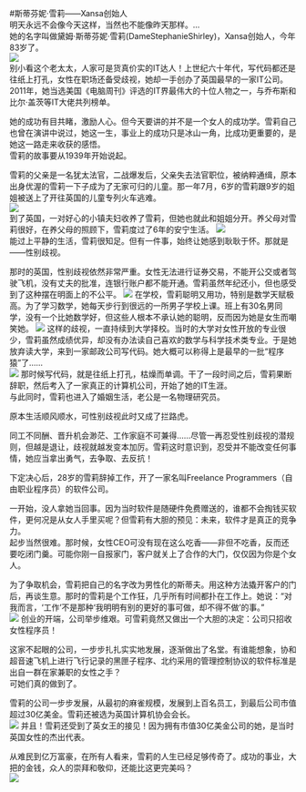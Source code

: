 #斯蒂芬妮·雪莉——Xansa创始人       
明天永远不会像今天这样，当然也不能像昨天那样。...      
她的名字叫做黛姆·斯蒂芬妮·雪莉(DameStephanieShirley)，Xansa创始人，今年83岁了。            
 ![](http://5b0988e595225.cdn.sohucs.com/images/20170824/f37e6da475b74760be486cbec761597d.jpeg)        
别小看这个老太太，人家可是货真价实的IT达人！上世纪六十年代，写代码都还是往纸上打孔，女性在职场还备受歧视，她却一手创办了英国最早的一家IT公司。2011年，她当选美国《电脑周刊》评选的IT界最伟大的十位人物之一，与乔布斯和比尔·盖茨等IT大佬共列榜单。       
                 
她的成功有目共睹，激励人心。但今天要讲的并不是一个女人的成功学。雪莉自己也曾在演讲中说过，她这一生，事业上的成功只是冰山一角，比成功更重要的，是她这一路走来收获的感悟。      
 雪莉的故事要从1939年开始说起。           
             
雪莉的父亲是一名犹太法官，二战爆发后，父亲失去法官职位，被纳粹通缉，原本出身优渥的雪莉一下子成为了无家可归的儿童。那一年7月，6岁的雪莉跟9岁的姐姐被送上了开往英国的儿童专列火车逃难。        
![](http://5b0988e595225.cdn.sohucs.com/images/20170824/02ce76eb83524b7a9e658c69da039a93.jpeg)       
到了英国，一对好心的小镇夫妇收养了雪莉，但她也就此和姐姐分开。养父母对雪莉很好，在养父母的照顾下，雪莉度过了6年的安宁生活。
![](http://5b0988e595225.cdn.sohucs.com/images/20170824/f45d4f49ba324e3087da543253a3fcfe.jpeg)     
能过上平静的生活，雪莉很知足。但有一件事，始终让她感到耿耿于怀。那就是——性别歧视。

那时的英国，性别歧视依然非常严重。女性无法进行证券交易，不能开公交或者驾驶飞机，没有丈夫的批准，连银行账户都不能开通。雪莉虽然年纪还小，但也感受到了这种摆在明面上的不公平。
![](http://5b0988e595225.cdn.sohucs.com/images/20170824/424d75946c644225aea015a1996f5148.jpeg)
在学校，雪莉聪明又用功，特别是数学天赋极高。为了学习数学，她每天步行到很远的一所男子学校上课。班上有30名男同学，没有一个比她数学好，但这些人根本不承认她的聪明，反而因为她是女生而嘲笑她。        ![](http://5b0988e595225.cdn.sohucs.com/images/20170824/7d01897d0f7341c8895d1c94e10622b6.jpeg)
这样的歧视，一直持续到大学择校。当时的大学对女性开放的专业很少，雪莉虽然成绩优异，却没有办法读自己喜欢的数学与科学技术类专业。于是她放弃读大学，来到一家邮政公司写代码。她大概可以称得上是最早的一批“程序猿”了……          
![](http://5b0988e595225.cdn.sohucs.com/images/20170824/250d04dc326a443188e30b605de94e91.jpeg)
那时候写代码，就是往纸上打孔，枯燥而单调。干了一段时间之后，雪莉果断辞职，然后考入了一家真正的计算机公司，开始了她的IT生涯。     
与此同时，雪莉也进入了婚姻生活，老公是一名物理研究员。         

原本生活顺风顺水，可性别歧视此时又成了拦路虎。             

同工不同酬、晋升机会渺茫、工作家庭不可兼得……尽管一再忍受性别歧视的潜规则，但越是退让，歧视就越发变本加厉。雪莉这时意识到，忍受并不能改变任何事情，她应当拿出勇气，去争取、去反抗！         
      
下定决心后，28岁的雪莉辞掉工作，开了一家名叫Freelance Programmers（自由职业程序员）的软件公司。         
         
一开始，没人拿她当回事。因为当时软件是随硬件免费赠送的，谁都不会掏钱买软件，更何况是从女人手里买呢？但雪莉有大胆的预见：未来，软件才是真正的竞争力。         
起步当然很难。那时候，女性CEO可没有现在这么吃香——非但不吃香，反而还要吃闭门羹。可能你刚一自报家门，客户就关上了合作的大门，仅仅因为你是个女人。

为了争取机会，雪莉把自己的名字改为男性化的斯蒂夫。用这种方法撬开客户的门后，再谈生意。那时的雪莉是个工作狂，几乎所有时间都扑在工作上。她说：“对我而言，‘工作’不是那种‘我明明有别的更好的事可做，却不得不做’的事。”           
![](http://5b0988e595225.cdn.sohucs.com/images/20170824/c0b2587761654d5faaece0f2c666962d.jpeg)
创业的开端，公司举步维艰。可雪莉竟然又做出一个大胆的决定：公司只招收女性程序员！            

这家不起眼的公司，一步步扎扎实实地发展，逐渐做出了名堂。有谁能想象，协和超音速飞机上进行飞行记录的黑匣子程序、北约采用的管理控制协议的软件标准是出自一群在家兼职的女性之手？           
可她们真的做到了。

雪莉的公司一步步发展，从最初的麻雀规模，发展到上百名员工，到最后公司市值超过30亿美金。雪莉还被选为英国计算机协会会长。       
![](http://5b0988e595225.cdn.sohucs.com/images/20170824/9ab9f189f19b4e93a77ca129c2a0ff2b.jpeg)
并且！雪莉还受到了英女王的接见！因为拥有市值30亿美金公司的她，是当时英国女性的杰出代表。       

从难民到亿万富豪，在所有人看来，雪莉的人生已经足够传奇了。成功的事业，大把的金钱，众人的崇拜和敬仰，还能比这更完美吗？          
![](http://5b0988e595225.cdn.sohucs.com/images/20170824/f6172f34375b40d8a87884bab37dfe66.jpeg)     